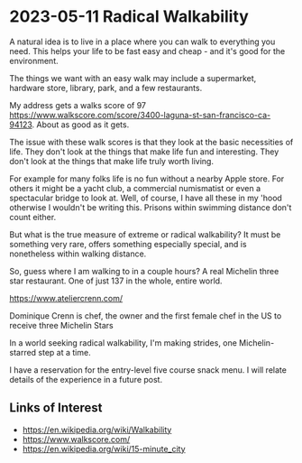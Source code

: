 # 2023-05-11 Radical Walkability

A natural idea is to live in a place where you can walk to everything you need. This helps your life to be fast easy and cheap - and it's good for the environment.

The things we want with an easy walk may include a supermarket, hardware store, library, park, and a few restaurants.

My address gets a walks score of 97 https://www.walkscore.com/score/3400-laguna-st-san-francisco-ca-94123. About as good as it gets.

The issue with these walk scores is that they look at the basic necessities of life. They don't look at the things that make life fun and interesting. They don't look at the things that make life truly worth living.

For example for many folks life is no fun without a nearby Apple store. For others it might be a yacht club, a commercial numismatist or even a spectacular bridge to look at. Well, of course, I have all these in my 'hood otherwise I wouldn't be writing this. Prisons within swimming distance don't count either.

But what is the true measure of extreme or radical walkability? It must be something very rare, offers something especially special, and is nonetheless within walking distance.

So, guess where I am walking to in a couple hours? A real Michelin three star restaurant. One of just 137 in the whole, entire world.

https://www.ateliercrenn.com/

Dominique Crenn is chef, the owner and the first female chef in the US to receive three Michelin Stars

In a world seeking radical walkability, I'm making strides, one Michelin-starred step at a time.

I have a reservation for the entry-level five course snack menu. I will relate details of the experience in a future post.






## Links of Interest

* https://en.wikipedia.org/wiki/Walkability
* https://www.walkscore.com/
* https://en.wikipedia.org/wiki/15-minute_city
